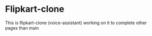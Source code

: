 # Flipkart-clone
This is flipkart-clone (voice-assistant)   working on it to complete other pages than main
